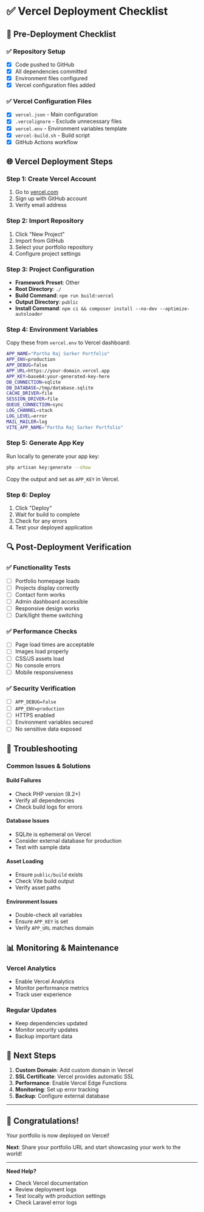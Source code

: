 # ✅ Vercel Deployment Checklist

## 🚀 Pre-Deployment Checklist

### ✅ Repository Setup
- [x] Code pushed to GitHub
- [x] All dependencies committed
- [x] Environment files configured
- [x] Vercel configuration files added

### ✅ Vercel Configuration Files
- [x] `vercel.json` - Main configuration
- [x] `.vercelignore` - Exclude unnecessary files
- [x] `vercel.env` - Environment variables template
- [x] `vercel-build.sh` - Build script
- [x] GitHub Actions workflow

## 🌐 Vercel Deployment Steps

### Step 1: Create Vercel Account
1. Go to [vercel.com](https://vercel.com)
2. Sign up with GitHub account
3. Verify email address

### Step 2: Import Repository
1. Click "New Project"
2. Import from GitHub
3. Select your portfolio repository
4. Configure project settings

### Step 3: Project Configuration
- **Framework Preset**: Other
- **Root Directory**: `./`
- **Build Command**: `npm run build:vercel`
- **Output Directory**: `public`
- **Install Command**: `npm ci && composer install --no-dev --optimize-autoloader`

### Step 4: Environment Variables
Copy these from `vercel.env` to Vercel dashboard:

```bash
APP_NAME="Partha Raj Sarker Portfolio"
APP_ENV=production
APP_DEBUG=false
APP_URL=https://your-domain.vercel.app
APP_KEY=base64:your-generated-key-here
DB_CONNECTION=sqlite
DB_DATABASE=/tmp/database.sqlite
CACHE_DRIVER=file
SESSION_DRIVER=file
QUEUE_CONNECTION=sync
LOG_CHANNEL=stack
LOG_LEVEL=error
MAIL_MAILER=log
VITE_APP_NAME="Partha Raj Sarker Portfolio"
```

### Step 5: Generate App Key
Run locally to generate your app key:
```bash
php artisan key:generate --show
```
Copy the output and set as `APP_KEY` in Vercel.

### Step 6: Deploy
1. Click "Deploy"
2. Wait for build to complete
3. Check for any errors
4. Test your deployed application

## 🔍 Post-Deployment Verification

### ✅ Functionality Tests
- [ ] Portfolio homepage loads
- [ ] Projects display correctly
- [ ] Contact form works
- [ ] Admin dashboard accessible
- [ ] Responsive design works
- [ ] Dark/light theme switching

### ✅ Performance Checks
- [ ] Page load times are acceptable
- [ ] Images load properly
- [ ] CSS/JS assets load
- [ ] No console errors
- [ ] Mobile responsiveness

### ✅ Security Verification
- [ ] `APP_DEBUG=false`
- [ ] `APP_ENV=production`
- [ ] HTTPS enabled
- [ ] Environment variables secured
- [ ] No sensitive data exposed

## 🚨 Troubleshooting

### Common Issues & Solutions

#### Build Failures
- Check PHP version (8.2+)
- Verify all dependencies
- Check build logs for errors

#### Database Issues
- SQLite is ephemeral on Vercel
- Consider external database for production
- Test with sample data

#### Asset Loading
- Ensure `public/build` exists
- Check Vite build output
- Verify asset paths

#### Environment Issues
- Double-check all variables
- Ensure `APP_KEY` is set
- Verify `APP_URL` matches domain

## 📊 Monitoring & Maintenance

### Vercel Analytics
- Enable Vercel Analytics
- Monitor performance metrics
- Track user experience

### Regular Updates
- Keep dependencies updated
- Monitor security updates
- Backup important data

## 🎯 Next Steps

1. **Custom Domain**: Add custom domain in Vercel
2. **SSL Certificate**: Vercel provides automatic SSL
3. **Performance**: Enable Vercel Edge Functions
4. **Monitoring**: Set up error tracking
5. **Backup**: Configure external database

---

## 🎉 Congratulations!

Your portfolio is now deployed on Vercel! 

**Next**: Share your portfolio URL and start showcasing your work to the world!

---

**Need Help?**
- Check Vercel documentation
- Review deployment logs
- Test locally with production settings
- Check Laravel error logs
